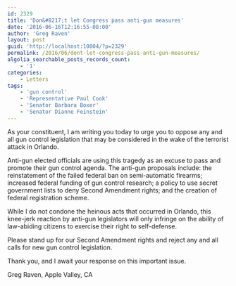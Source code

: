 ```yaml
---
id: 2329
title: 'Don&#8217;t let Congress pass anti-gun measures'
date: '2016-06-16T12:16:55-08:00'
author: 'Greg Raven'
layout: post
guid: 'http://localhost:10004/?p=2329'
permalink: /2016/06/dont-let-congress-pass-anti-gun-measures/
algolia_searchable_posts_records_count:
    - '1'
categories:
    - Letters
tags:
    - 'gun control'
    - 'Representative Paul Cook'
    - 'Senator Barbara Boxer'
    - 'Senator Dianne Feinstein'
---
```


As your constituent, I am writing you today to urge you to oppose any and all gun control legislation that may be considered in the wake of the terrorist attack in Orlando.  
  
Anti-gun elected officials are using this tragedy as an excuse to pass and promote their gun control agenda. The anti-gun proposals include: the reinstatement of the failed federal ban on semi-automatic firearms; increased federal funding of gun control research; a policy to use secret government lists to deny Second Amendment rights; and the creation of federal registration scheme.

While I do not condone the heinous acts that occurred in Orlando, this knee-jerk reaction by anti-gun legislators will only infringe on the ability of law-abiding citizens to exercise their right to self-defense.

Please stand up for our Second Amendment rights and reject any and all calls for new gun control legislation.

Thank you, and I await your response on this important issue.

Greg Raven, Apple Valley, CA